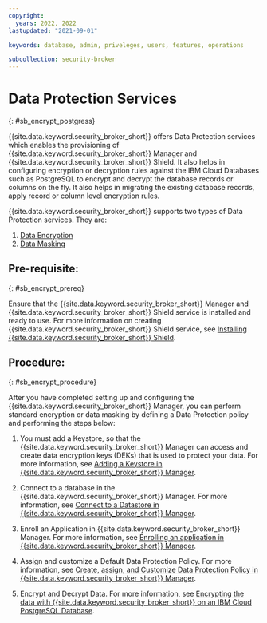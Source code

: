 ```yaml
---
copyright:
  years: 2022, 2022
lastupdated: "2021-09-01"

keywords: database, admin, priveleges, users, features, operations

subcollection: security-broker
---
```


# Data Protection Services 
{: #sb_encrypt_postgress}

{{site.data.keyword.security_broker_short}} offers Data Protection services which enables the
provisioning of {{site.data.keyword.security_broker_short}} Manager and {{site.data.keyword.security_broker_short}} Shield.
It also helps in configuring encryption or decryption rules against the IBM Cloud
Databases such as PostgreSQL to encrypt and decrypt the database records
or columns on the fly.
It also helps in migrating the existing database records, apply record or column level encryption rules.

{{site.data.keyword.security_broker_short}} supports two types of Data Protection services. They are:

1. [Data Encryption](/docs/security-broker?topic=security-broker-sb_encrypt_data)
2. [Data Masking](/docs/security-broker?topic=security-broker-sb_masking)

## Pre-requisite:
{: #sb_encrypt_prereq}

Ensure that the {{site.data.keyword.security_broker_short}} Manager and {{site.data.keyword.security_broker_short}} Shield service is installed and ready to use. For more information on
creating {{site.data.keyword.security_broker_short}} Shield service, see [Installing {{site.data.keyword.security_broker_short}} Shield](/docs/security-broker?topic=security-broker-sb_install_catalog). 
 
## Procedure:
{: #sb_encrypt_procedure}

After you have completed setting up and configuring the {{site.data.keyword.security_broker_short}} Manager, you can perform standard encryption or data masking by defining a Data Protection policy and performing the steps below:

1. You must add a Keystore, so that the {{site.data.keyword.security_broker_short}} Manager can access and create data encryption keys (DEKs) that is used to protect your data. For more information, see [Adding a Keystore in {{site.data.keyword.security_broker_short}} Manager](/docs/security-broker?topic=security-broker-sb_add_keystore).

2. Connect to a database in the {{site.data.keyword.security_broker_short}} Manager. For more information, see [Connect to a Datastore in {{site.data.keyword.security_broker_short}} Manager](/docs/security-broker?topic=security-broker-sb_add_db).

3. Enroll an Application in {{site.data.keyword.security_broker_short}} Manager. For more information, see [Enrolling an application in {{site.data.keyword.security_broker_short}} Manager](/docs/security-broker?topic=security-broker-sb_enroll_app).

4. Assign and customize a Default Data Protection Policy. For more information, see [Create, assign, and Customize Data Protection Policy in {{site.data.keyword.security_broker_short}} Manager](/docs/security-broker?topic=security-broker-sb_assign_policy).

5. Encrypt and Decrypt Data. For more information, see [Encrypting the data with {{site.data.keyword.security_broker_short}} on an IBM Cloud PostgreSQL Database](/docs/security-broker?topic=security-broker-sb_encrypt_data).


